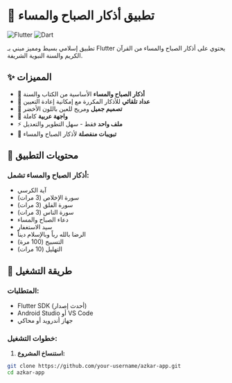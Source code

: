 # 🕌 تطبيق أذكار الصباح والمساء

![Flutter](https://img.shields.io/badge/Flutter-02569B?style=for-the-badge&logo=flutter&logoColor=white)
![Dart](https://img.shields.io/badge/Dart-0175C2?style=for-the-badge&logo=dart&logoColor=white)

تطبيق إسلامي بسيط ومميز مبني بـ Flutter يحتوي على أذكار الصباح والمساء من القرآن الكريم والسنة النبوية الشريفة.

## ✨ المميزات

- 📿 **أذكار الصباح والمساء** الأساسية من الكتاب والسنة
- 🔢 **عداد تلقائي** للأذكار المكررة مع إمكانية إعادة التعيين
- 🎨 **تصميم جميل** ومريح للعين باللون الأخضر
- 📱 **واجهة عربية** كاملة
- ⚡ **ملف واحد** فقط - سهل التطوير والتعديل
- 🌅 **تبويبات منفصلة** لأذكار الصباح والمساء

## 📖 محتويات التطبيق

### أذكار الصباح والمساء تشمل:
- آية الكرسي
- سورة الإخلاص (3 مرات)
- سورة الفلق (3 مرات)  
- سورة الناس (3 مرات)
- دعاء الصباح والمساء
- سيد الاستغفار
- الرضا بالله رباً وبالإسلام ديناً
- التسبيح (100 مرة)
- التهليل (10 مرات)

## 🚀 طريقة التشغيل

### المتطلبات:
- Flutter SDK (أحدث إصدار)
- Android Studio أو VS Code
- جهاز أندرويد أو محاكي

### خطوات التشغيل:

1. **استنساخ المشروع:**
```bash
git clone https://github.com/your-username/azkar-app.git
cd azkar-app
